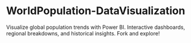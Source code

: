 # WorldPopulation-DataVisualization
Visualize global population trends with Power BI. Interactive dashboards, regional breakdowns, and historical insights. Fork and explore!
